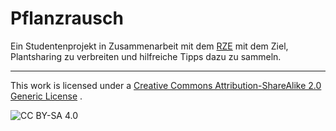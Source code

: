 # Pflanzrausch
Ein Studentenprojekt in Zusammenarbeit mit dem [RZE](https://rze.studis-bht.de/) mit dem Ziel, Plantsharing zu verbreiten und hilfreiche Tipps dazu zu sammeln.

---
This work is licensed under a [Creative Commons Attribution-ShareAlike 2.0 Generic License](https://creativecommons.org/licenses/by-sa/2.0/)
.

![CC BY-SA 4.0](https://i.creativecommons.org/l/by-sa/2.0/88x31.png)